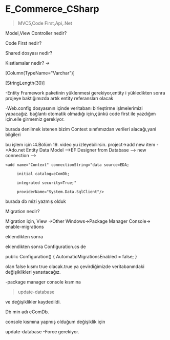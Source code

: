 # E_Commerce_CSharp

>MVC5,Code First,Api,.Net

Model,View Controller nedir?

Code First nedir?

Shared dosyası nedir?

Kısıtlamalar nedir? ->    

[Column(TypeName="Varchar")]

[StringLength(30)]

-Entity Framework paketinin yüklenmesi gerekiyor,entity i yükledikten sonra projeye baktığımızda artık entity referansları olacak



-Web.config dosyasının içinde veritabanı birleştirme işlmelerimizi yapacağız.
bağlantı otomatik olmadığı için,çünkü code first ile yazdığım için.elle girmemiz gerekiyor.

 <connectionStrings>
    <add name="Context"/> burada denilmek istenen bizim Context sınıfımızdan verileri alacağı,yani bilgileri
  </connectionStrings>


bu işlem için :4.Bölüm 19. video yu izleyebilirsin.
project->add new item ->Ado.net Entity Data Model -->EF Designer from Database -->
new connection -->


  <connectionStrings>
 
    <add name="Context" connectionString="data source=EDA;
                                          
         initial catalog=eComDb;
                                          
         integrated security=True;"  
         
         providerName="System.Data.SqlClient"/>
 
  </connectionStrings>
  
  
  burada db mizi yazmış olduk
  
  
  Migration nedir?
  
  Migration için,
View ->Other Windows->Package Manager Console->
 enable-migrations



eklendikten sonra
  
  
  eklendikten sonra Configuration.cs de 

 public Configuration()
        {
            AutomaticMigrationsEnabled = false;
        }

olan false kısmı true olacak.true ya çevirdiğimizde veritabanındaki değişiklikleri yansıtacağız.


-package manager console kısmına
>update-database

ve değişiklikler kaydedildi.

Db min adı eComDb.


console kısmına yapmış olduğum değişiklik için 

update-database -Force
 gerekiyor.
  
  
  
  
  
  
  
  
  
  
  
  
  
  
  
  
  
  
  
  
  
